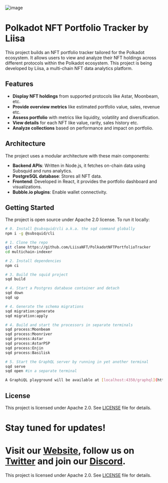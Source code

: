 ![image](https://github.com/LiisaNFT/PolkadotNFTPortfolioTracker/assets/139144686/93a43242-892b-4ecf-8070-4856b19bf86c)

# Polkadot NFT Portfolio Tracker by Liisa

This project builds an NFT portfolio tracker tailored for the Polkadot ecosystem. It allows users to view and analyze their NFT holdings across different protocols within the Polkadot ecosystem. This project is being developed by Liisa, a multi-chain NFT data analytics platform.

## Features

- **Display NFT holdings** from supported protocols like Astar, Moonbeam, etc.
- **Provide overview metrics** like estimated portfolio value, sales, revenue etc.
- **Assess portfolio** with metrics like liquidity, volatility and diversification.
- **View details** for each NFT like value, rarity, sales history etc.
- **Analyze collections** based on performance and impact on portfolio.

## Architecture

The project uses a modular architecture with these main components:

- **Backend APIs**: Written in Node.js, it fetches on-chain data using Subsquid and runs analytics.
- **PostgreSQL database**: Stores all NFT data.
- **Frontend**: Developed in React, it provides the portfolio dashboard and visualizations.
- **Bubble.io plugins**: Enable wallet connectivity.

## Getting Started

The project is open source under Apache 2.0 license. To run it locally:

```bash
# 0. Install @subsquid/cli a.k.a. the sqd command globally
npm i -g @subsquid/cli

# 1. Clone the repo
git clone https://github.com/LiisaNFT/PolkadotNFTPortfolioTracker
cd multichain-indexer

# 2. Install dependencies
npm ci

# 3. Build the squid project
sqd build

# 4. Start a Postgres database container and detach
sqd down
sqd up

# 4. Generate the schema migrations
sqd migration:generate
sqd migration:apply

# 4. Build and start the processors in separate terminals
sqd process:Moonbeam
sqd process:Moonriver
sqd process:Astar
sqd process:AstarPSP
sqd process:Enjin
sqd process:Basilisk 

# 5. Start the GraphQL server by running in yet another terminal
sqd serve
sqd open #in a separate terminal

A GraphiQL playground will be available at [localhost:4350/graphql](http://localhost:4350/graphql).
```

## License

This project is licensed under Apache 2.0. See [LICENSE](LICENSE.md) file for details.

# Stay tuned for updates!

Visit our [Website](https://www.liisa.io), follow us on [Twitter](https://https://twitter.com/liisa_io) and join our [Discord](https://discord.gg/6wHSEyc9NX). 
=======
This project is licensed under Apache 2.0. See [LICENSE](LICENSE.md) file for details.
